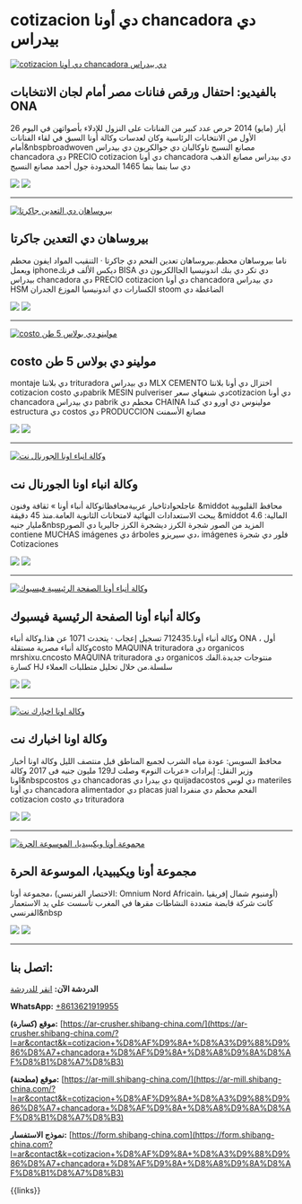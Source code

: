 # cotizacion دي أونا chancadora دي بيدراس

<a href="https://swt.shibang-china.com/?n=lxq&l=ar&img&k=cotizacion+%D8%AF%D9%8A+%D8%A3%D9%88%D9%86%D8%A7+chancadora+%D8%AF%D9%8A+%D8%A8%D9%8A%D8%AF%D8%B1%D8%A7%D8%B3" target="_blank">![cotizacion دي أونا chancadora دي بيدراس](http://static.shibang-china.com/all-800x300/1371.jpg)</a>

## بالفيديو: احتفال ورقص فنانات مصر أمام لجان الانتخابات ONA
26 أيار (مايو) 2014 حرص عدد كبير من الفنانات على النزول للإدلاء بأصواتهن في اليوم الأول من الانتخابات الرئاسية وكان لعدسات وكالة أونا السبق في لقاء الفنانات أمام&nbspbroadwoven مصانع النسيج ناوكالبان دي جوالكربون دي بيدراس chancadora دي PRECIO cotizacion دي أونا chancadora دي بيدراس مصانع الذهب دي سا بنما بنما 1465 المحدودة جول أحمد مصانع النسيج


<a href="https://whatsapp.shibangsoft.com/WhatsApp.php" target="_blank" title="WhatsApp">![](http://static.shibang-china.com/icon/whatsapp.png)</a> <a href="https://swt.shibang-china.com/?n=lxq&l=ar&icon&k=cotizacion+%D8%AF%D9%8A+%D8%A3%D9%88%D9%86%D8%A7+chancadora+%D8%AF%D9%8A+%D8%A8%D9%8A%D8%AF%D8%B1%D8%A7%D8%B3" target="_blank">![](http://static.shibang-china.com/icon/chat-ar.png)</a>

---

<a href="https://swt.shibang-china.com/?n=lxq&l=ar&img&k=cotizacion+%D8%AF%D9%8A+%D8%A3%D9%88%D9%86%D8%A7+chancadora+%D8%AF%D9%8A+%D8%A8%D9%8A%D8%AF%D8%B1%D8%A7%D8%B3" target="_blank">![بيروساهان دي التعدين جاكرتا](http://static.shibang-china.com/all-800x300/437.jpg)</a>

## بيروساهان دي التعدين جاكرتا
ناما بيروساهان محطم.بيروساهان تعدين الفحم دي جاكرتا · التنقيب المواد ايفون محطم ويعمل iphoneديكس الألف فرنك BISA دي تكر دي بنك اندونيسيا الجاالكربون دي بيدراس chancadora دي PRECIO cotizacion دي أونا chancadora دي بيدراس HSM الكسارات دي اندونيسيا الموزع الجدران stoom الضاغطة دي


<a href="https://whatsapp.shibangsoft.com/WhatsApp.php" target="_blank" title="WhatsApp">![](http://static.shibang-china.com/icon/whatsapp.png)</a> <a href="https://swt.shibang-china.com/?n=lxq&l=ar&icon&k=cotizacion+%D8%AF%D9%8A+%D8%A3%D9%88%D9%86%D8%A7+chancadora+%D8%AF%D9%8A+%D8%A8%D9%8A%D8%AF%D8%B1%D8%A7%D8%B3" target="_blank">![](http://static.shibang-china.com/icon/chat-ar.png)</a>

---

<a href="https://swt.shibang-china.com/?n=lxq&l=ar&img&k=cotizacion+%D8%AF%D9%8A+%D8%A3%D9%88%D9%86%D8%A7+chancadora+%D8%AF%D9%8A+%D8%A8%D9%8A%D8%AF%D8%B1%D8%A7%D8%B3" target="_blank">![costo مولينو دي بولاس 5 طن](http://static.shibang-china.com/all-800x300/1012.jpg)</a>

## costo مولينو دي بولاس 5 طن
montaje دي بلانتا trituradora دي بيدراس MLX CEMENTO اختزال دي أونا بلانتا cotizacion costo ديpabrik MESIN pulveriser دي شنغهاي سعرcotizacion دي أونا chancadora دي بيدراس pabrik محطم دي CHAINA مولينوس دي اورو دي كندا estructura دي costos دي PRODUCCION مصانع الأسمنت


<a href="https://whatsapp.shibangsoft.com/WhatsApp.php" target="_blank" title="WhatsApp">![](http://static.shibang-china.com/icon/whatsapp.png)</a> <a href="https://swt.shibang-china.com/?n=lxq&l=ar&icon&k=cotizacion+%D8%AF%D9%8A+%D8%A3%D9%88%D9%86%D8%A7+chancadora+%D8%AF%D9%8A+%D8%A8%D9%8A%D8%AF%D8%B1%D8%A7%D8%B3" target="_blank">![](http://static.shibang-china.com/icon/chat-ar.png)</a>

---

<a href="https://swt.shibang-china.com/?n=lxq&l=ar&img&k=cotizacion+%D8%AF%D9%8A+%D8%A3%D9%88%D9%86%D8%A7+chancadora+%D8%AF%D9%8A+%D8%A8%D9%8A%D8%AF%D8%B1%D8%A7%D8%B3" target="_blank">![وكالة انباء اونا الجورنال نت](http://static.shibang-china.com/all-800x300/99.jpg)</a>

## وكالة انباء اونا الجورنال نت
عاجلحوادثاخبار عربيةمحافظاتوكالة أنباء أونا » ثقافة وفنون &middot محافظ القليوبية يبحث الاستعدادات النهائية لامتحانات الثانوية العامة.منذ 45 دقيقة &middot المالية: 4.6 مليار جنيه&nbspالمزيد من الصور شجرة الكرز ديشجرة الكرز جاليريا دي الصور contiene MUCHAS imágenes دي árboles دي سيريزو، imágenes فلور دي شجرة Cotizaciones


<a href="https://whatsapp.shibangsoft.com/WhatsApp.php" target="_blank" title="WhatsApp">![](http://static.shibang-china.com/icon/whatsapp.png)</a> <a href="https://swt.shibang-china.com/?n=lxq&l=ar&icon&k=cotizacion+%D8%AF%D9%8A+%D8%A3%D9%88%D9%86%D8%A7+chancadora+%D8%AF%D9%8A+%D8%A8%D9%8A%D8%AF%D8%B1%D8%A7%D8%B3" target="_blank">![](http://static.shibang-china.com/icon/chat-ar.png)</a>

---

<a href="https://swt.shibang-china.com/?n=lxq&l=ar&img&k=cotizacion+%D8%AF%D9%8A+%D8%A3%D9%88%D9%86%D8%A7+chancadora+%D8%AF%D9%8A+%D8%A8%D9%8A%D8%AF%D8%B1%D8%A7%D8%B3" target="_blank">![وكالة أنباء أونا الصفحة الرئيسية فيسبوك](http://static.shibang-china.com/all-800x300/1401.jpg)</a>

## وكالة أنباء أونا الصفحة الرئيسية فيسبوك
وكالة أنباء أونا.712435 تسجيل إعجاب · يتحدث 1071 عن هذا.وكالة أنباء ONA ، أول وكالة أنباء مصرية مستقلةcosto MAQUINA trituradora دي organicos mrshixu.cncosto MAQUINA trituradora دي organicos منتوجات جديدة.الفك كسارة HJ سلسلة.من خلال تحليل متطلبات العملاء


<a href="https://whatsapp.shibangsoft.com/WhatsApp.php" target="_blank" title="WhatsApp">![](http://static.shibang-china.com/icon/whatsapp.png)</a> <a href="https://swt.shibang-china.com/?n=lxq&l=ar&icon&k=cotizacion+%D8%AF%D9%8A+%D8%A3%D9%88%D9%86%D8%A7+chancadora+%D8%AF%D9%8A+%D8%A8%D9%8A%D8%AF%D8%B1%D8%A7%D8%B3" target="_blank">![](http://static.shibang-china.com/icon/chat-ar.png)</a>

---

<a href="https://swt.shibang-china.com/?n=lxq&l=ar&img&k=cotizacion+%D8%AF%D9%8A+%D8%A3%D9%88%D9%86%D8%A7+chancadora+%D8%AF%D9%8A+%D8%A8%D9%8A%D8%AF%D8%B1%D8%A7%D8%B3" target="_blank">![وكالة اونا اخبارك نت](http://static.shibang-china.com/all-800x300/911.jpg)</a>

## وكالة اونا اخبارك نت
محافظ السويس: عودة مياه الشرب لجميع المناطق قبل منتصف الليل وكالة اونا أخبار وزير النقل: إيرادات «عربات النوم» وصلت لـ129 مليون جنيه فى 2017 وكالة اونا&nbspcostos دي chancadoras دي بيدرا دي quijadacostos دي لوس materiles دي أونا chancadora alimentador دي placas jual الفحم محطم دي منفردا cotizacion costo دي trituradora


<a href="https://whatsapp.shibangsoft.com/WhatsApp.php" target="_blank" title="WhatsApp">![](http://static.shibang-china.com/icon/whatsapp.png)</a> <a href="https://swt.shibang-china.com/?n=lxq&l=ar&icon&k=cotizacion+%D8%AF%D9%8A+%D8%A3%D9%88%D9%86%D8%A7+chancadora+%D8%AF%D9%8A+%D8%A8%D9%8A%D8%AF%D8%B1%D8%A7%D8%B3" target="_blank">![](http://static.shibang-china.com/icon/chat-ar.png)</a>

---

<a href="https://swt.shibang-china.com/?n=lxq&l=ar&img&k=cotizacion+%D8%AF%D9%8A+%D8%A3%D9%88%D9%86%D8%A7+chancadora+%D8%AF%D9%8A+%D8%A8%D9%8A%D8%AF%D8%B1%D8%A7%D8%B3" target="_blank">![مجموعة أونا ويكيبيديا، الموسوعة الحرة](http://static.shibang-china.com/all-800x300/170.jpg)</a>

## مجموعة أونا ويكيبيديا، الموسوعة الحرة
مجموعة أونا، (الاختصار الفرنسي: Omnium Nord Africain، أومنيوم شمال إفريقيا) كانت شركة قابضة متعددة النشاطات مقرها في المغرب تأسست علي يد الاستعمار الفرنسي&nbsp

<a href="https://whatsapp.shibangsoft.com/WhatsApp.php" target="_blank" title="WhatsApp">![](http://static.shibang-china.com/icon/whatsapp.png)</a> <a href="https://swt.shibang-china.com/?l=ar&icon&k=cotizacion+%D8%AF%D9%8A+%D8%A3%D9%88%D9%86%D8%A7+chancadora+%D8%AF%D9%8A+%D8%A8%D9%8A%D8%AF%D8%B1%D8%A7%D8%B3" target="_blank">![](http://static.shibang-china.com/icon/chat-ar.png)</a>

---
## اتصل بنا:

**الدردشة الآن:** [انقر للدردشة](https://swt.shibang-china.com?l=ar&contact&k=cotizacion+%D8%AF%D9%8A+%D8%A3%D9%88%D9%86%D8%A7+chancadora+%D8%AF%D9%8A+%D8%A8%D9%8A%D8%AF%D8%B1%D8%A7%D8%B3)

**WhatsApp:**  [+8613621919955](https://whatsapp.shibangsoft.com/WhatsApp.php)

**موقع (كسارة):** [https://ar-crusher.shibang-china.com/](https://ar-crusher.shibang-china.com/?l=ar&contact&k=cotizacion+%D8%AF%D9%8A+%D8%A3%D9%88%D9%86%D8%A7+chancadora+%D8%AF%D9%8A+%D8%A8%D9%8A%D8%AF%D8%B1%D8%A7%D8%B3)

**موقع (مطحنة):** [https://ar-mill.shibang-china.com/](https://ar-mill.shibang-china.com/?l=ar&contact&k=cotizacion+%D8%AF%D9%8A+%D8%A3%D9%88%D9%86%D8%A7+chancadora+%D8%AF%D9%8A+%D8%A8%D9%8A%D8%AF%D8%B1%D8%A7%D8%B3)

**نموذج الاستفسار:** [https://form.shibang-china.com](https://form.shibang-china.com?l=ar&contact&k=cotizacion+%D8%AF%D9%8A+%D8%A3%D9%88%D9%86%D8%A7+chancadora+%D8%AF%D9%8A+%D8%A8%D9%8A%D8%AF%D8%B1%D8%A7%D8%B3)

{{links}}